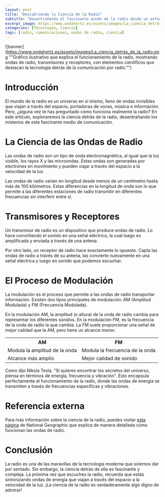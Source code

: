 ```yaml
---
layout: post
title: "Descubriendo la Ciencia de la Radio"
subtitle: "Desentrañando el fascinante mundo de la radio desde un enfoque científico"
excerpt_image: https://www.ondahertz.es/assets/images/La_ciencia_detrás_de_la_radio.png
categories: [Tecnología, Ciencia]
tags: [radio, comunicaciones, ondas de radio, ciencia]
---
```


![banner](https://www.ondahertz.es/assets/images/La_ciencia_detrás_de_la_radio.png ""Gráfico ilustrativo que explica el funcionamiento de la radio, mostrando ondas de radio, transmisores y receptores, con elementos científicos que destacan la tecnología detrás de la comunicación por radio."")

# Introducción

El mundo de la radio es un universo en sí mismo, lleno de ondas invisibles que viajan a través del espacio, portadoras de voces, música e información. Pero, ¿alguna vez te has preguntado cómo funciona realmente la radio? En este artículo, exploraremos la ciencia detrás de la radio, desentrañando los misterios de este fascinante medio de comunicación.

# La Ciencia de las Ondas de Radio

Las ondas de radio son un tipo de onda electromagnética, al igual que la luz visible, los rayos X y las microondas. Estas ondas son generadas por electrones en movimiento y pueden viajar a través del espacio a la velocidad de la luz.

Las ondas de radio varían en longitud desde menos de un centímetro hasta más de 100 kilómetros. Estas diferencias en la longitud de onda son lo que permite a las diferentes estaciones de radio transmitir en diferentes frecuencias sin interferir entre sí.

# Transmisores y Receptores

Un transmisor de radio es un dispositivo que produce ondas de radio. Lo hace convirtiendo el sonido en una señal eléctrica, la cual luego es amplificada y enviada a través de una antena.

Por otro lado, un receptor de radio hace exactamente lo opuesto. Capta las ondas de radio a través de su antena, las convierte nuevamente en una señal eléctrica y luego en sonido que podemos escuchar.

# El Proceso de Modulación

La modulación es el proceso que permite a las ondas de radio transportar información. Existen dos tipos principales de modulación: AM (Amplitud Modulada) y FM (Frecuencia Modulada).

En la modulación AM, la amplitud (o altura) de la onda de radio cambia para representar los diferentes sonidos. En la modulación FM, es la frecuencia de la onda de radio la que cambia. La FM suele proporcionar una señal de mejor calidad que la AM, pero tiene un alcance menor.

<table>
  <tr>
    <th>AM</th>
    <th>FM</th>
  </tr>
  <tr>
    <td>Modula la amplitud de la onda</td>
    <td>Modula la frecuencia de la onda</td>
  </tr>
  <tr>
    <td>Alcance más amplio</td>
    <td>Mejor calidad de sonido</td>
  </tr>
</table>

Como dijo Nikola Tesla, "Si quieres encontrar los secretos del universo, piensa en términos de energía, frecuencia y vibración". Esto encapsula perfectamente el funcionamiento de la radio, donde las ondas de energía se transmiten a través de frecuencias específicas y vibraciones.

# Referencia externa

Para más información sobre la ciencia de la radio, puedes visitar [esta página](https://www.nationalgeographic.org/encyclopedia/radio-waves/) de National Geographic que explica de manera detallada cómo funcionan las ondas de radio.

# Conclusión

La radio es una de las maravillas de la tecnología moderna que solemos dar por sentado. Sin embargo, la ciencia detrás de ella es fascinante y compleja. La próxima vez que escuches la radio, recuerda que estás sintonizando ondas de energía que viajan a través del espacio a la velocidad de la luz. ¡La ciencia de la radio es verdaderamente algo digno de admirar!